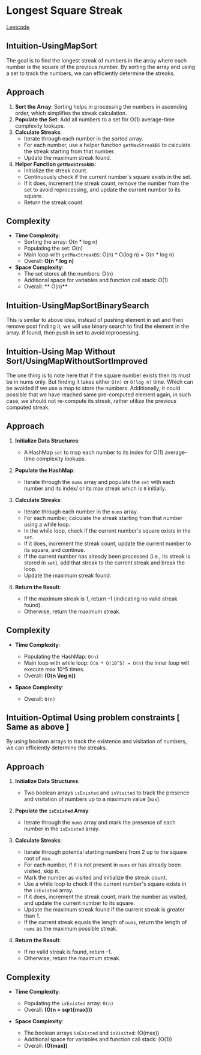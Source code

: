 # Longest Square Streak

[Leetcode](https://leetcode.com/problems/longest-square-streak-in-an-array/solutions/5978309/multiple-solutionUsingDeque-sorting-dp-constant-space)

## Intuition-UsingMapSort
The goal is to find the longest streak of numbers in the array where each number is the square of the previous number. 
By sorting the array and using a set to track the numbers, we can efficiently determine the streaks.

## Approach
1. **Sort the Array**: Sorting helps in processing the numbers in ascending order, which simplifies the streak calculation.
2. **Populate the Set**: Add all numbers to a set for O(1) average-time complexity lookups.
3. **Calculate Streaks**:
    - Iterate through each number in the sorted array.
    - For each number, use a helper function `getMaxStreakBS` to calculate the streak starting from that number.
    - Update the maximum streak found.
4. **Helper Function `getMaxStreakBS`**:
    - Initialize the streak count.
    - Continuously check if the current number's square exists in the set.
    - If it does, increment the streak count, remove the number from the set to avoid reprocessing, and update the current number to its square.
    - Return the streak count.

## Complexity
- **Time Complexity**:
    - Sorting the array: O(n * log n)
    - Populating the set: O(n)
    - Main loop with `getMaxStreakBS`: O(n) * O(log n) = O(n * log n)
    - Overall: **O(n * log n)**
- **Space Complexity**:
    - The set stores all the numbers: O(n)
    - Additional space for variables and function call stack:  O(1)
    - Overall: ** O(n)**


## Intuition-UsingMapSortBinarySearch
This is similar to above idea, instead of pushing element in set and then remove post finding it, we will use binary search to find the element in the array.
if found, then push in set to avoid reprocessing.


## Intuition-Using Map Without Sort/UsingMapWithoutSortImproved
The one thing is to note here that if the square number exists then its must be in nums only. But finding it takes either `O(n)` or `O(log n)` time. 
Which can be avoided if we use a map to store the numbers. Additionally, it could possible that we have reached same pre-computed element again, in such case, we should not
re-compute its streak, rather utilize the previous computed streak.

## Approach
1. **Initialize Data Structures**:
    - A HashMap `set` to map each number to its index for O(1) average-time complexity lookups.

2. **Populate the HashMap**:
    - Iterate through the `nums` array and populate the `set` with each number and its index/ or its max streak which is `0` initially.

3. **Calculate Streaks**:
    - Iterate through each number in the `nums` array.
    - For each number, calculate the streak starting from that number using a while loop.
    - In the while loop, check if the current number's square exists in the `set`.
    - If it does, increment the streak count, update the current number to its square, and continue.
    - If the current number has already been processed (i.e., its streak is stored in `set`), add that streak to the current streak and break the loop.
    - Update the maximum streak found.

4. **Return the Result**:
    - If the maximum streak is 1, return -1 (indicating no valid streak found).
    - Otherwise, return the maximum streak.

## Complexity
- **Time Complexity**:
    - Populating the HashMap: `O(n)`
    - Main loop with while loop: `O(n * O(10^5) = O(n)` the inner loop will execute max 10^5 times.  
    - Overall: **\(O(n \log n)\)**

- **Space Complexity**:
    - Overall: `O(n)`


## Intuition-Optimal Using problem constraints [ Same as above ]
By using boolean arrays to track the existence and visitation of numbers, we can efficiently determine the streaks.

## Approach
1. **Initialize Data Structures**:
    - Two boolean arrays `isExisted` and `isVisited` to track the presence and visitation of numbers up to a maximum value (`max`).

2. **Populate the `isExisted` Array**:
    - Iterate through the `nums` array and mark the presence of each number in the `isExisted` array.

3. **Calculate Streaks**:
    - Iterate through potential starting numbers from 2 up to the square root of `max`.
    - For each number, if it is not present in `nums` or has already been visited, skip it.
    - Mark the number as visited and initialize the streak count.
    - Use a while loop to check if the current number's square exists in the `isExisted` array.
    - If it does, increment the streak count, mark the number as visited, and update the current number to its square.
    - Update the maximum streak found if the current streak is greater than 1.
    - If the current streak equals the length of `nums`, return the length of `nums` as the maximum possible streak.

4. **Return the Result**:
    - If no valid streak is found, return -1.
    - Otherwise, return the maximum streak.

## Complexity
- **Time Complexity**:
    - Populating the `isExisted` array: `O(n)`
    - Overall: **\(O(n + sqrt{max}))**

- **Space Complexity**:
    - The boolean arrays `isExisted` and `isVisited`: \(O(max)\)
    - Additional space for variables and function call stack: \(O(1)\)
    - Overall: **\(O(max)\)**